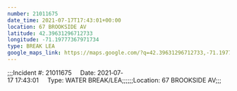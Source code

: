 ```yaml
---
number: 21011675
date_time: 2021-07-17T17:43:01+00:00
location: 67 BROOKSIDE AV
latitude: 42.39631296712733
longitude: -71.19777367971734
type: BREAK LEA
google_maps_link: https://maps.google.com/?q=42.39631296712733,-71.19777367971734
---
```


;;;Incident #: 21011675     Date: 2021‐07‐17 17:43:01     Type: WATER BREAK/LEA;;;;;;Location: 67 BROOKSIDE AV;;;

